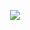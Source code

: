 <p align="center">
  <img scr="image" src="https://github.com/user-attachments/assets/0ef1255a-ffa6-4a18-b70d-87496f2c35aa"/>


